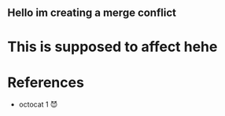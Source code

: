 
## Hello im creating a merge conflict

# This is supposed to affect hehe

# References

* octocat 1 😈

